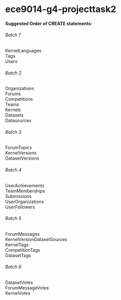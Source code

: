 # ece9014-g4-projecttask2


#### Suggested Order of CREATE statements:

###### Batch 1
KernelLanguages\
Tags\
Users

###### Batch 2
Organizations\
Forums\
Competitions\
Teams\
Kernels\
Datasets\
Datasources

###### Batch 3
ForumTopics\
KernelVersions\
DatasetVersions

###### Batch 4
UserAchievements\
TeamMemberships\
Submissions\
UserOrganizations\
UserFollowers

###### Batch 5
ForumMessages\
KernelVersionDatasetSources\
KernelTags\
CompetitionTags\
DatasetTags
	
###### Batch 6
DatasetVotes\
ForumMessageVotes\
KernelVotes
